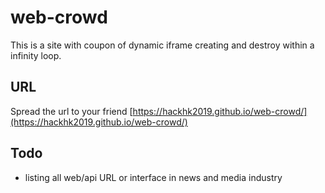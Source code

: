 # web-crowd
This is a <HTML /> site with coupon of dynamic iframe creating and destroy within a infinity loop.

##  URL
Spread the url to your friend
[https://hackhk2019.github.io/web-crowd/](https://hackhk2019.github.io/web-crowd/)


## Todo
 - listing all web/api URL or interface in news and media industry
